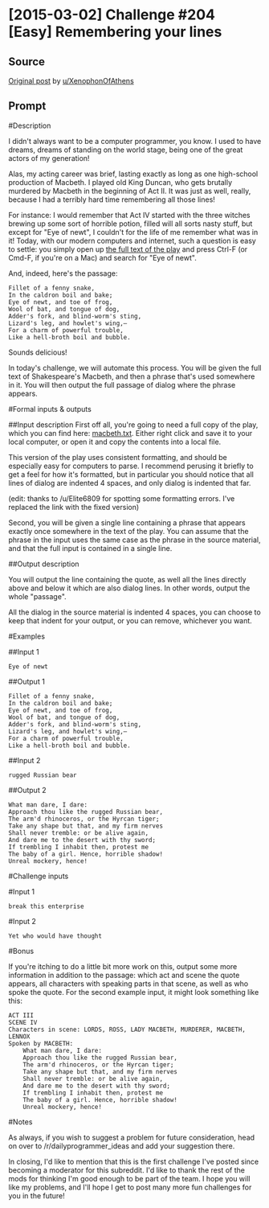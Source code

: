 # [2015-03-02] Challenge #204 [Easy] Remembering your lines

## Source

[Original post](https://old.reddit.com/r/dailyprogrammer/comments/2xoxum/20150302_challenge_204_easy_remembering_your_lines/) by [u/XenophonOfAthens](https://old.reddit.com/user/XenophonOfAthens)

## Prompt

#Description

I didn't always want to be a computer programmer, you know. I used to have dreams, dreams of standing on the world stage, being one of the great actors of my generation!

Alas, my acting career was brief, lasting exactly as long as one high-school production of Macbeth. I played old King Duncan, who gets brutally murdered by Macbeth in the beginning of Act II. It was just as well, really, because I had a terribly hard time remembering all those lines!

For instance: I would remember that Act IV started with the three witches brewing up some sort of horrible potion, filled will all sorts nasty stuff, but except for "Eye of newt", I couldn't for the life of me remember what was in it! Today, with our modern computers and internet, such a question is easy to settle: you simply open up [the full text of the play](https://gist.githubusercontent.com/Quackmatic/f8deb2b64dd07ea0985d/raw/macbeth.txt) and press Ctrl-F (or Cmd-F, if you're on a Mac) and search for "Eye of newt".

And, indeed, here's the passage:

    Fillet of a fenny snake,
    In the caldron boil and bake;
    Eye of newt, and toe of frog,
    Wool of bat, and tongue of dog,
    Adder's fork, and blind-worm's sting,
    Lizard's leg, and howlet's wing,—
    For a charm of powerful trouble,
    Like a hell-broth boil and bubble.

Sounds delicious!

In today's challenge, we will automate this process. You will be given the full text of Shakespeare's Macbeth, and then a phrase that's used somewhere in it. You will then output the full passage of dialog where the phrase appears.

#Formal inputs & outputs

##Input description
First off all, you're going to need a full copy of the play, which you can find here: [macbeth.txt](https://gist.githubusercontent.com/Quackmatic/f8deb2b64dd07ea0985d/raw/macbeth.txt). Either right click and save it to your local computer, or open it and copy the contents into a local file.

This version of the play uses consistent formatting, and should be especially easy for computers to parse. I recommend perusing it briefly to get a feel for how it's formatted, but in particular you should notice that all lines of dialog are indented 4 spaces, and only dialog is indented that far.

(edit: thanks to /u/Elite6809 for spotting some formatting errors. I've replaced the link with the fixed version)

Second, you will be given a single line containing a phrase that appears exactly once somewhere in the text of the play. You can assume that the phrase in the input uses the same case as the phrase in the source material, and that the full input is contained in a single line.

##Output description

You will output the line containing the quote, as well all the lines directly above and below it which are also dialog lines. In other words, output the whole "passage".

All the dialog in the source material is indented 4 spaces, you can choose to keep that indent for your output, or you can remove, whichever you want.

#Examples

##Input 1

    Eye of newt

##Output 1

    Fillet of a fenny snake,
    In the caldron boil and bake;
    Eye of newt, and toe of frog,
    Wool of bat, and tongue of dog,
    Adder's fork, and blind-worm's sting,
    Lizard's leg, and howlet's wing,—
    For a charm of powerful trouble,
    Like a hell-broth boil and bubble.


##Input 2

    rugged Russian bear

##Output 2

    What man dare, I dare:
    Approach thou like the rugged Russian bear,
    The arm'd rhinoceros, or the Hyrcan tiger;
    Take any shape but that, and my firm nerves
    Shall never tremble: or be alive again,
    And dare me to the desert with thy sword;
    If trembling I inhabit then, protest me
    The baby of a girl. Hence, horrible shadow!
    Unreal mockery, hence!

#Challenge inputs

#Input 1

    break this enterprise

#Input 2

    Yet who would have thought

#Bonus

If you're itching to do a little bit more work on this, output some more information in addition to the passage: which act and scene the quote appears, all characters with speaking parts in that scene, as well as who spoke the quote. For the second example input, it might look something like this:

    ACT III
    SCENE IV
    Characters in scene: LORDS, ROSS, LADY MACBETH, MURDERER, MACBETH, LENNOX
    Spoken by MACBETH:
        What man dare, I dare:
        Approach thou like the rugged Russian bear,
        The arm'd rhinoceros, or the Hyrcan tiger;
        Take any shape but that, and my firm nerves
        Shall never tremble: or be alive again,
        And dare me to the desert with thy sword;
        If trembling I inhabit then, protest me
        The baby of a girl. Hence, horrible shadow!
        Unreal mockery, hence!

#Notes

As always, if you wish to suggest a problem for future consideration, head on over to /r/dailyprogrammer_ideas and add your suggestion there.

In closing, I'd like to mention that this is the first challenge I've posted since becoming a moderator for this subreddit. I'd like to thank the rest of the mods for thinking I'm good enough to be part of the team. I hope you will like my problems, and I'll hope I get to post many more fun challenges for you in the future!
